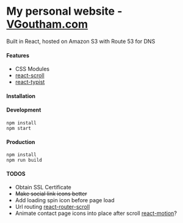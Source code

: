 # My personal website - [VGoutham.com](http://www.vgoutham.com)

Built in React, hosted on Amazon S3 with Route 53 for DNS

#### Features

- CSS Modules
- [react-scroll](https://github.com/fisshy/react-scroll)
- [react-typist](https://github.com/jstejada/react-typist)

#### Installation

>
#### Development
```
npm install
npm start
```
#### Production
```
npm install
npm run build
```

#### TODOS

- Obtain SSL Certificate
- ~~Make social link icons better~~
- Add loading spin icon before page load
- Url routing [react-router-scroll](https://github.com/taion/react-router-scroll)
- Animate contact page icons into place after scroll [react-motion](https://github.com/chenglou/react-motion)?
